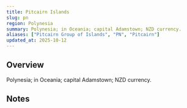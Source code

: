 ```yaml
---
title: Pitcairn Islands
slug: pn
region: Polynesia
summary: Polynesia; in Oceania; capital Adamstown; NZD currency.
aliases: ["Pitcairn Group of Islands", "PN", "Pitcairn"]
updated_at: 2025-10-12
---
```


## Overview

Polynesia; in Oceania; capital Adamstown; NZD currency.

## Notes

<!-- Add your first note below -->
